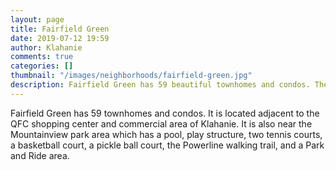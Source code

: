 ```yaml
---
layout: page
title: Fairfield Green
date: 2019-07-12 19:59
author: Klahanie
comments: true
categories: []
thumbnail: "/images/neighborhoods/fairfield-green.jpg"
description: Fairfield Green has 59 beautiful townhomes and condos. The community is well situated next to Klahanie's shopping center and commercial area. It is also near Mountainview Park, which has a pool, play structure, basketball court, pickleball court, two tennis courts, a Park and Ride area, and access to the Klahanie Powerline Trail.
---
```


Fairfield Green has 59 townhomes and condos. It is located adjacent to the QFC shopping center and commercial area of Klahanie. It is also near the Mountainview park area which has a pool, play structure, two tennis courts, a basketball court, a pickle ball court, the Powerline walking trail, and a Park and Ride area.

<object type="image/svg+xml" data="{{site.url}}/images/neighborhoods/fairfield-green.svg" class="img-fluid"/>